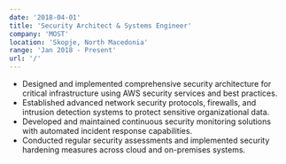 ```yaml
---
date: '2018-04-01'
title: 'Security Architect & Systems Engineer'
company: 'MOST'
location: 'Skopje, North Macedonia'
range: 'Jan 2018 - Present'
url: '/'
---
```


- Designed and implemented comprehensive security architecture for critical infrastructure using AWS security services and best practices.
- Established advanced network security protocols, firewalls, and intrusion detection systems to protect sensitive organizational data.
- Developed and maintained continuous security monitoring solutions with automated incident response capabilities.
- Conducted regular security assessments and implemented security hardening measures across cloud and on-premises systems.
